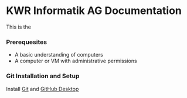# KWR Informatik AG Documentation

This is the

### Prerequesites

- A basic understanding of computers
- A computer or VM with administrative permissions

### Git Installation and Setup

Install [Git](https://git-scm.com/download/) and [GitHub Desktop](https://desktop.github.com/)